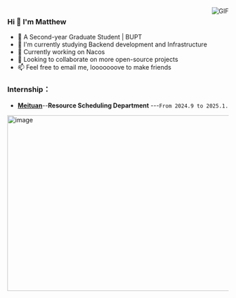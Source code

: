 <img align="right" alt="GIF" src="https://github-readme-stats.vercel.app/api?username=MatthewAden&theme=omni&count_private=true&card_width=250" />

### Hi 👋  I'm Matthew

- 🏫 A Second-year Graduate Student | BUPT
- 🤨 I'm currently studying Backend development and Infrastructure
- 🔭 Currently working on Nacos
- 🌱 Looking to collaborate on more open-source projects
- 📫 Feel free to email me, looooooove to make friends

### Internship：
- [**Meituan**](https://www.meituan.com/)--**Resource Scheduling Department** ---`From 2024.9 to 2025.1.`

<img width="1047" height="400" alt="image" src="https://github.com/MatthewAden/data-structure/blob/master/5391735569653_.pic.jpg">
 
